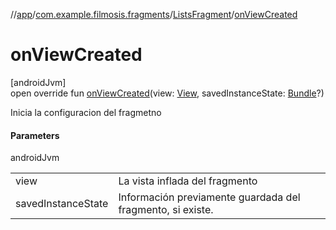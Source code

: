 //[app](../../../index.md)/[com.example.filmosis.fragments](../index.md)/[ListsFragment](index.md)/[onViewCreated](on-view-created.md)

# onViewCreated

[androidJvm]\
open override fun [onViewCreated](on-view-created.md)(view: [View](https://developer.android.com/reference/kotlin/android/view/View.html), savedInstanceState: [Bundle](https://developer.android.com/reference/kotlin/android/os/Bundle.html)?)

Inicia la configuracion del fragmetno

#### Parameters

androidJvm

| | |
|---|---|
| view | La vista inflada del fragmento |
| savedInstanceState | Información previamente guardada del fragmento, si existe. |
